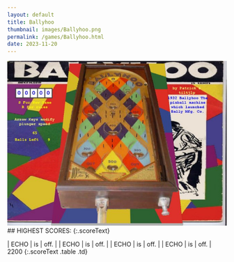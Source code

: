 ```yaml
---
layout: default
title: Ballyhoo
thumbnail: images/Ballyhoo.png
permalink: /games/Ballyhoo.html
date: 2023-11-20
---
```


<img src="../images/Ballyhoo.png" class="gameThumbnail img-fluid mx-auto align-middle">
## HIGHEST SCORES:
{:.scoreText}

| ECHO | is | off. | 
| ECHO | is | off. | 
| ECHO | is | off. | 
| ECHO | is | off. | 
2200 
{:.scoreText .table .td}
